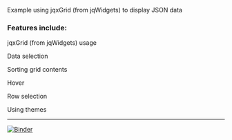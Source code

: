 Example using jqxGrid (from jqWidgets) to display JSON data

### Features include:


  jqxGrid (from jqWidgets) usage
  
  
  Data selection
  
  
  Sorting grid contents
  
  
  Hover
  
  
  Row selection
  
  
  Using themes




---
[![Binder](https://mybinder.org/badge_logo.svg)](https://mybinder.org/v2/gh/AjitPS/jqxGridExample/master)
